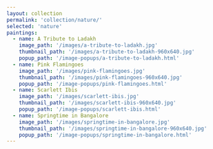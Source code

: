 ```yaml
---
layout: collection
permalink: 'collection/nature/'
selected: 'nature'
paintings:
  - name: A Tribute to Ladakh
    image_path: '/images/a-tribute-to-ladakh.jpg'
    thumbnail_path: '/images/a-tribute-to-ladakh-960x640.jpg'
    popup_path: '/image-popups/a-tribute-to-ladakh.html'
  - name: Pink Flamingoes
    image_path: '/images/pink-flamingoes.jpg'
    thumbnail_path: '/images/pink-flamingoes-960x640.jpg'
    popup_path: '/image-popups/pink-flamingoes.html'
  - name: Scarlett Ibis
    image_path: '/images/scarlett-ibis.jpg'
    thumbnail_path: '/images/scarlett-ibis-960x640.jpg'
    popup_path: '/image-popups/scarlett-ibis.html'
  - name: Springtime in Bangalore
    image_path: '/images/springtime-in-bangalore.jpg'
    thumbnail_path: '/images/springtime-in-bangalore-960x640.jpg'
    popup_path: '/image-popups/springtime-in-bangalore.html'
---
```

